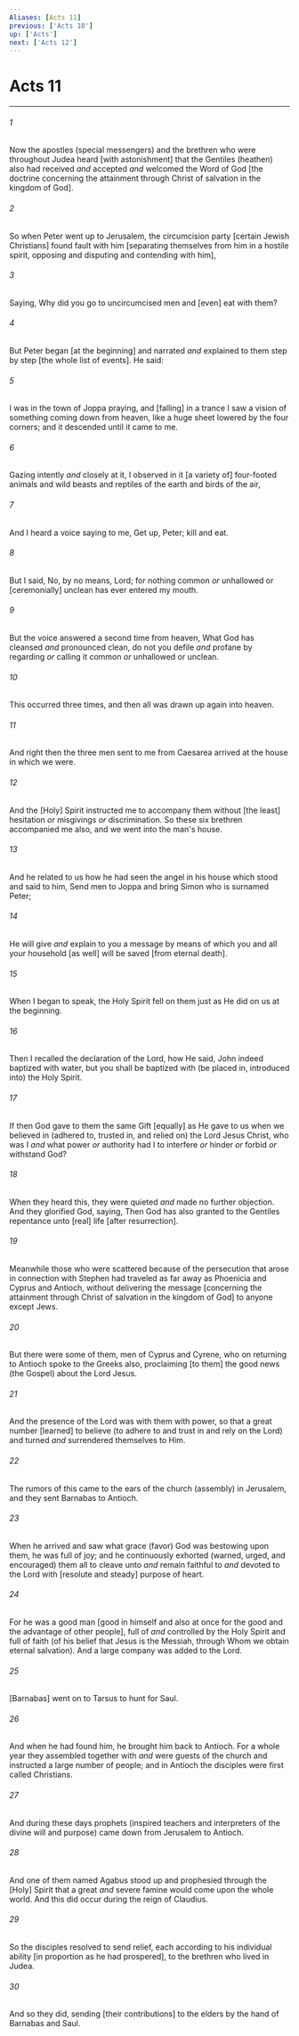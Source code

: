 ```yaml
---
Aliases: [Acts 11]
previous: ['Acts 10']
up: ['Acts']
next: ['Acts 12']
---
```

# Acts 11

***














###### 1 






Now the apostles (special messengers) and the brethren who were throughout Judea heard [with astonishment] that the Gentiles (heathen) also had received _and_ accepted _and_ welcomed the Word of God [the doctrine concerning the attainment through Christ of salvation in the kingdom of God]. 













###### 2 






So when Peter went up to Jerusalem, the circumcision party [certain Jewish Christians] found fault with him [separating themselves from him in a hostile spirit, opposing and disputing and contending with him], 













###### 3 






Saying, Why did you go to uncircumcised men and [even] eat with them? 













###### 4 






But Peter began [at the beginning] and narrated _and_ explained to them step by step [the whole list of events]. He said: 













###### 5 






I was in the town of Joppa praying, and [falling] in a trance I saw a vision of something coming down from heaven, like a huge sheet lowered by the four corners; and it descended until it came to me. 













###### 6 






Gazing intently _and_ closely at it, I observed in it [a variety of] four-footed animals and wild beasts and reptiles of the earth and birds of the air, 













###### 7 






And I heard a voice saying to me, Get up, Peter; kill and eat. 













###### 8 






But I said, No, by no means, Lord; for nothing common _or_ unhallowed or [ceremonially] unclean has ever entered my mouth. 













###### 9 






But the voice answered a second time from heaven, What God has cleansed _and_ pronounced clean, do not you defile _and_ profane by regarding _or_ calling it common _or_ unhallowed or unclean. 













###### 10 






This occurred three times, and then all was drawn up again into heaven. 













###### 11 






And right then the three men sent to me from Caesarea arrived at the house in which we were. 













###### 12 






And the [Holy] Spirit instructed me to accompany them without [the least] hesitation _or_ misgivings _or_ discrimination. So these six brethren accompanied me also, and we went into the man's house. 













###### 13 






And he related to us how he had seen the angel in his house which stood and said to him, Send men to Joppa and bring Simon who is surnamed Peter; 













###### 14 






He will give _and_ explain to you a message by means of which you and all your household [as well] will be saved [from eternal death]. 













###### 15 






When I began to speak, the Holy Spirit fell on them just as He did on us at the beginning. 













###### 16 






Then I recalled the declaration of the Lord, how He said, John indeed baptized with water, but you shall be baptized with (be placed in, introduced into) the Holy Spirit. 













###### 17 






If then God gave to them the same Gift [equally] as He gave to us when we believed in (adhered to, trusted in, and relied on) the Lord Jesus Christ, who was I _and_ what power _or_ authority had I to interfere _or_ hinder _or_ forbid _or_ withstand God? 













###### 18 






When they heard this, they were quieted _and_ made no further objection. And they glorified God, saying, Then God has also granted to the Gentiles repentance unto [real] life [after resurrection]. 













###### 19 






Meanwhile those who were scattered because of the persecution that arose in connection with Stephen had traveled as far away as Phoenicia and Cyprus and Antioch, without delivering the message [concerning  the attainment through Christ of salvation in the kingdom of God] to anyone except Jews. 













###### 20 






But there were some of them, men of Cyprus and Cyrene, who on returning to Antioch spoke to the Greeks also, proclaiming [to them] the good news (the Gospel) about the Lord Jesus. 













###### 21 






And the presence of the Lord was with them with power, so that a great number [learned] to believe (to adhere to and trust in and rely on the Lord) and turned _and_ surrendered themselves to Him. 













###### 22 






The rumors of this came to the ears of the church (assembly) in Jerusalem, and they sent Barnabas to Antioch. 













###### 23 






When he arrived and saw what grace (favor) God was bestowing upon them, he was full of joy; and he continuously exhorted (warned, urged, and encouraged) them all to cleave unto _and_ remain faithful to _and_ devoted to the Lord with [resolute and steady] purpose of heart. 













###### 24 






For he was a good man [good in himself and also at once for the good and the advantage of other people], full of _and_ controlled by the Holy Spirit and full of faith (of his belief that Jesus is the Messiah, through Whom we obtain eternal salvation). And a large company was added to the Lord. 













###### 25 






[Barnabas] went on to Tarsus to hunt for Saul. 













###### 26 






And when he had found him, he brought him back to Antioch. For a whole year they assembled together with _and_ were guests of the church and instructed a large number of people; and in Antioch the disciples were first called Christians. 













###### 27 






And during these days prophets (inspired teachers and interpreters of the divine will and purpose) came down from Jerusalem to Antioch. 













###### 28 






And one of them named Agabus stood up and prophesied through the [Holy] Spirit that a great _and_ severe famine would come upon the whole world. And this did occur during the reign of Claudius. 













###### 29 






So the disciples resolved to send relief, each according to his individual ability [in proportion as he had prospered], to the brethren who lived in Judea. 













###### 30 






And so they did, sending [their contributions] to the elders by the hand of Barnabas and Saul.
